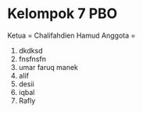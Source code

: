 # Kelompok 7 PBO

Ketua = Chalifahdien Hamud
Anggota =

1.  dkdksd
2.  fnsfnsfn
3.  umar faruq manek
4.  alif
5.  desii
6.  iqbal
7.  Rafly
